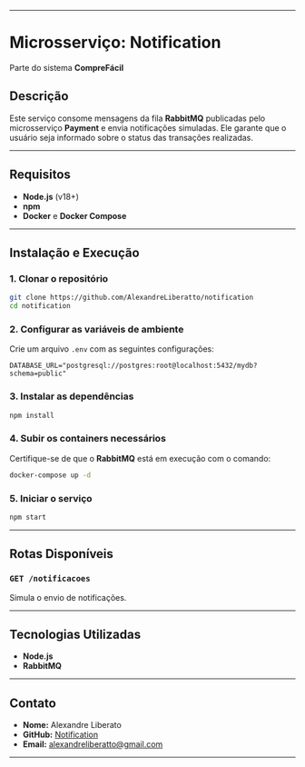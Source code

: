 
---

# Microsserviço: Notification  
Parte do sistema **CompreFácil**

## **Descrição**

Este serviço consome mensagens da fila **RabbitMQ** publicadas pelo microsserviço **Payment** e envia notificações simuladas. Ele garante que o usuário seja informado sobre o status das transações realizadas.

---

## **Requisitos**

- **Node.js** (v18+)  
- **npm**  
- **Docker** e **Docker Compose**

---

## **Instalação e Execução**

### 1. Clonar o repositório
```bash
git clone https://github.com/AlexandreLiberatto/notification
cd notification
```

### 2. Configurar as variáveis de ambiente
Crie um arquivo `.env` com as seguintes configurações:

```
DATABASE_URL="postgresql://postgres:root@localhost:5432/mydb?schema=public"
```

### 3. Instalar as dependências
```bash
npm install
```

### 4. Subir os containers necessários
Certifique-se de que o **RabbitMQ** está em execução com o comando:

```bash
docker-compose up -d
```

### 5. Iniciar o serviço
```bash
npm start
```

---

## **Rotas Disponíveis**

### `GET /notificacoes`
Simula o envio de notificações.

---

## **Tecnologias Utilizadas**

- **Node.js**  
- **RabbitMQ**  

---

## **Contato**

- **Nome:** Alexandre Liberato  
- **GitHub:** [Notification](https://github.com/AlexandreLiberatto/notification)  
- **Email:** alexandreliberatto@gmail.com  

---
